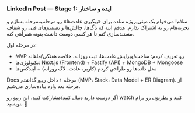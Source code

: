 ### LinkedIn Post — Stage 1: ایده و ساختار

سلام! می‌خوام یک مینی‌پروژه ساده برای «پیگیری عادت‌ها» رو مرحله‌به‌مرحله بسازم و تجربه‌هام رو به اشتراک بذارم. هدفم اینه که باگ‌ها، چالش‌ها و تصمیم‌های فنی رو شفاف مستندسازی کنم تا هر کسی دوست داشت بتونه همراهی کنه.

در مرحله اول:
- MVP رو تعریف کردم: ساخت/ویرایش عادت‌ها، ثبت روزانه، خلاصه هفتگی/ماهانه
- تکنولوژی‌ها: Next.js (Frontend) + Fastify (API) + MongoDB + Mongoose
- مدل داده‌ها رو طراحی کردم (کاربر، عادت، لاگ روزانه) + ایندکس‌ها

Docs مرحله ۱ داخل ریپو گذاشتم (MVP، Stack، Data Model + ER Diagram). از مرحله بعد وارد پیاده‌سازی می‌شیم.

اگر دوست دارید دنبال کنید/مشارکت کنید، این ریپو رو watch کنید و نظرتون رو برام بنویسید 🙌


